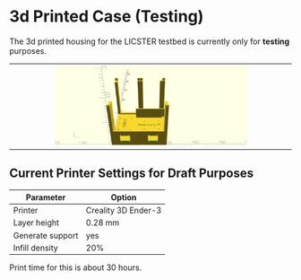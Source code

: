 # 3d Printed Case (Testing)

The 3d printed housing for the LICSTER testbed is currently only for **testing** purposes.

<table align="center"><tr><td align="center" width="9999">
<img src="case_v0.1.png" width=70%></img>
</td></tr></table>

## Current Printer Settings for Draft Purposes

| Parameter          | Option                        |
|--------------------|-------------------------------|
| Printer            | Creality 3D Ender-3           |
| Layer height       | 0.28 mm                       |
| Generate support   | yes                           |
| Infill density     | 20%                           |

Print time for this is about 30 hours.


